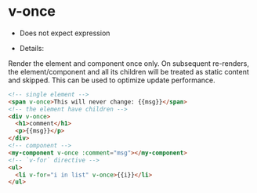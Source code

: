 # v-once

* Does not expect expression

* Details:

Render the element and component once only. On subsequent re-renders, the element/component and all its children will be treated as static content and skipped. This can be used to optimize update performance.

```html
<!-- single element -->
<span v-once>This will never change: {{msg}}</span>
<!-- the element have children -->
<div v-once>
  <h1>comment</h1>
  <p>{{msg}}</p>
</div>
<!-- component -->
<my-component v-once :comment="msg"></my-component>
<!-- `v-for` directive -->
<ul>
  <li v-for="i in list" v-once>{{i}}</li>
</ul>
```
